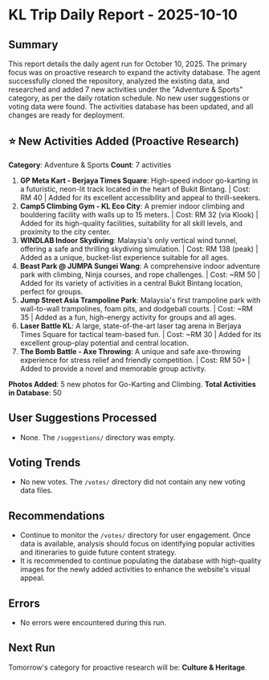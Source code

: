 # KL Trip Daily Report - 2025-10-10

## Summary

This report details the daily agent run for October 10, 2025. The primary focus was on proactive research to expand the activity database. The agent successfully cloned the repository, analyzed the existing data, and researched and added 7 new activities under the "Adventure & Sports" category, as per the daily rotation schedule. No new user suggestions or voting data were found. The activities database has been updated, and all changes are ready for deployment.

## ⭐ New Activities Added (Proactive Research)

**Category**: Adventure & Sports
**Count**: 7 activities

1.  **GP Meta Kart - Berjaya Times Square**: High-speed indoor go-karting in a futuristic, neon-lit track located in the heart of Bukit Bintang. | Cost: RM 40 | Added for its excellent accessibility and appeal to thrill-seekers.
2.  **Camp5 Climbing Gym - KL Eco City**: A premier indoor climbing and bouldering facility with walls up to 15 meters. | Cost: RM 32 (via Klook) | Added for its high-quality facilities, suitability for all skill levels, and proximity to the city center.
3.  **WINDLAB Indoor Skydiving**: Malaysia's only vertical wind tunnel, offering a safe and thrilling skydiving simulation. | Cost: RM 138 (peak) | Added as a unique, bucket-list experience suitable for all ages.
4.  **Beast Park @ JUMPA Sungei Wang**: A comprehensive indoor adventure park with climbing, Ninja courses, and rope challenges. | Cost: ~RM 50 | Added for its variety of activities in a central Bukit Bintang location, perfect for groups.
5.  **Jump Street Asia Trampoline Park**: Malaysia's first trampoline park with wall-to-wall trampolines, foam pits, and dodgeball courts. | Cost: ~RM 35 | Added as a fun, high-energy activity for groups and all ages.
6.  **Laser Battle KL**: A large, state-of-the-art laser tag arena in Berjaya Times Square for tactical team-based fun. | Cost: ~RM 30 | Added for its excellent group-play potential and central location.
7.  **The Bomb Battle - Axe Throwing**: A unique and safe axe-throwing experience for stress relief and friendly competition. | Cost: RM 50+ | Added to provide a novel and memorable group activity.

**Photos Added**: 5 new photos for Go-Karting and Climbing.
**Total Activities in Database**: 50

## User Suggestions Processed

- None. The `/suggestions/` directory was empty.

## Voting Trends

- No new votes. The `/votes/` directory did not contain any new voting data files.

## Recommendations

- Continue to monitor the `/votes/` directory for user engagement. Once data is available, analysis should focus on identifying popular activities and itineraries to guide future content strategy.
- It is recommended to continue populating the database with high-quality images for the newly added activities to enhance the website's visual appeal.

## Errors

- No errors were encountered during this run.

## Next Run

Tomorrow's category for proactive research will be: **Culture & Heritage**.

